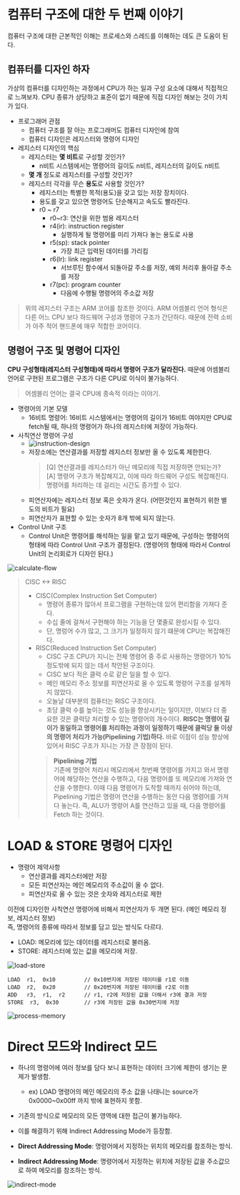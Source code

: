 # 컴퓨터 구조에 대한 두 번째 이야기
컴퓨터 구조에 대한 근본적인 이해는 프로세스와 스레드를 이해하는 데도 큰 도움이 된다.

## 컴퓨터를 디자인 하자
가상의 컴퓨터를 디자인하는 과정에서 CPU가 하는 일과 구성 요소에 대해서 직접적으로 느껴보자. CPU 종류가 상당하고 표준이 없기 때문에 직접 디자인 해보는 것이 가치가 있다.
- 프로그래머 관점
    - 컴퓨터 구조를 잘 아는 프로그래머도 컴퓨터 디자인에 참여
    - 컴퓨터 디자인은 레지스터와 명령어 디자인
- 레지스터 디자인의 핵심
    - 레지스터는 **몇 비트**로 구성할 것인가?
        - n비트 시스템에서는 명령어의 길이도 n비트, 레지스터의 길이도 n비트
    - **몇 개** 정도로 레지스터를 구성할 것인가?
    - 레지스터 각각을 무슨 **용도**로 사용할 것인가?
        - 레지스터는 특별한 목적(용도)을 갖고 있는 저장 장치이다.
        - 용도를 갖고 있으면 명령어도 단순해지고 속도도 빨라진다.
        - r0 ~ r7
            - r0~r3: 연산을 위한 범용 레지스터
            - r4(ir): instruction register
                - 실행하게 될 명령어를 미리 가져다 놓는 용도로 사용
            - r5(sp): stack pointer
                - 가장 최근 입력된 데이터를 가리킴
            - r6(lr): link register
                - 서브루틴 함수에서 되돌아갈 주소를 저장, 예외 처리후 돌아갈 주소를 저장
            - r7(pc): program counter
                - 다음에 수행될 명령어의 주소값 저장
            
> 위의 레지스터 구조는 ARM 코어를 참조한 것이다. ARM 어셈블리 언어 형식은 다른 어느 CPU 보다 하드웨어 구성과 명령어 구조가 간단하다. 때문에 전력 소비가 아주 적어 핸드폰에 매우 적합한 코어이다.

## 명령어 구조 및 명령어 디자인
**CPU 구성형태(레지스터 구성형태)에 따라서 명령어 구조가 달라진다.** 때문에 어셈블리 언어로 구현된 프로그램은 구조가 다른 CPU로 이식이 불가능하다.
> 어셈블리 언어는 결국 CPU에 종속적 이라는 이야기.

- 명령어의 기본 모델
    - 16비트 명령어: 16비트 시스템에서는 명령어의 길이가 16비트 여야지만 CPU로 fetch될 때, 하나의 명령어가 하나의 레지스터에 저장이 가능하다.
- 사칙연산 명령어 구성
    - ![instruction-design](/computer-architecture/image/4-computer-architecture/instruction-design.png)
    - 저장소에는 연산결과를 저장할 레지스터 정보만 올 수 있도록 제한한다.
        > [Q] 연산결과를 레지스터가 아닌 메모리에 직접 저장하면 안되는가?  
        [A] 명령어 구조가 복잡해지고, 이에 따라 하드웨어 구성도 복잡해진다. 명령어를 처리하는 데 걸리는 시간도 증가할 수 있다.
    - 피연산자에는 레지스터 정보 혹은 숫자가 온다. (어떤것인지 표현하기 위한 별도의 비트가 필요)
    - 피연산자가 표현할 수 있는 숫자가 8개 밖에 되지 않는다.
- Control Unit 구조
    - Control Unit은 명령어를 해석하는 일을 맡고 있기 때문에, 구성하는 명령어의 형태에 따라 Control Unit 구조가 결정된다. (명령어의 형태에 따라서 Control Unit의 논리회로가 디자인 된다.)
    
![calculate-flow](/computer-architecture/image/4-computer-architecture/calculate-flow.png)

>CISC <-> RISC
>- CISC(Complex Instruction Set Computer)
>   - 명령어 종류가 많아서 프로그램을 구현하는데 있어 편리함을 가져다 준다.
>   - 수십 줄에 걸쳐서 구현해야 하는 기능을 단 몇줄로 완성시킬 수 있다.
>   - 단, 명렁어 수가 많고, 그 크기가 일정하지 않기 떄문에 CPU는 복잡해진다.
>- RISC(Reduced Instruction Set Computer)  
>   - CISC 구조 CPU가 지니는 전체 명령어 중 주로 사용하는 명령어가 10% 정도밖에 되지 않는 데서 착안된 구조이다.
>   - CISC 보다 적은 클럭 수로 같은 일을 할 수 있다.
>   - 메인 메모리 주소 정보를 피연산자로 올 수 있도록 명령어 구조를 설계하지 않았다.
>   - 오늘날 대부분의 컴퓨터는 RISC 구조이다.
>   - 초당 클럭 수를 높이는 것도 성능을 향상시키는 일이지만, 이보다 더 중요한 것은 클럭당 처리할 수 있는 명령어의 개수이다. **RISC는 명령어 길이가 동일하고 명령어를 처리하는 과정이 일정하기 때문에 클럭당 둘 이상의 명령어 처리가 가능(Pipelining
> 기법)하다.** 바로 이점이 성능 향상에 있어서 RISC 구조가 지니는 가장 큰 장점이 된다.
>   > **Pipelining 기법**  
기존에 명령어 처리시 메모리에서 첫번째 명령어를 가지고 와서 명령어에 해당하는 연산을 수행하고, 다음 명령어를 또 메모리에 가져와 연산을 수행한다. 이때 다음 명령어가 도착할 때까지 쉬어야 하는데, Pipelining 기법은 명령어 연산을 수행하는 동안 다음 명령어를 가져다 놓는다. 즉, ALU가 명령어 A를 연산하고 있을 때, 다음 명령어를 Fetch 하는 것이다.


# LOAD & STORE 명령어 디자인
- 명령어 제약사항
    - 연산결과를 레지스터에만 저장
    - 모든 피연산자는 메인 메모리의 주소값이 올 수 없다.
    - 피연산자로 올 수 있는 것은 숫자와 레지스터로 제한

이전에 디자인한 사칙연산 명령어에 비해서 피연산자가 두 개면 된다. (메인 메모리 정보, 레지스터 정보)  
즉, 명령어의 종류에 따라서 정보를 담고 있는 방식도 다르다.

- LOAD: 메모리에 있는 데이터를 레지스터로 불러옴.
- STORE: 레지스터에 있는 값을 메모리에 저장.

![load-store](/computer-architecture/image/4-computer-architecture/load-store.png)

```
LOAD  r1,  0x10         // 0x10번지에 저장된 데이터를 r1로 이동
LOAD  r2,  0x20         // 0x20번지에 저장된 데이터를 r2로 이동
ADD   r3,  r1,  r2      // r1, r2에 저장된 값을 더해서 r3에 결과 저장
STORE  r3,  0x30        // r3에 저장된 값을 0x30번지에 저장
```

![process-memory](/computer-architecture/image/4-computer-architecture/process-memory.png)


# Direct 모드와 Indirect 모드
- 하나의 명령어에 여러 정보를 담다 보니 표현하는 데이터 크기에 제한이 생기는 문제가 발생함.
    - ex) LOAD 명령어의 메인 메모리의 주소 값을 나태니는 source가 0x0000~0x00ff 까지 밖에 표현하지 못함.
- 기존의 방식으로 메모리의 모든 영역에 대한 접근이 불가능하다.
- 이를 해결하기 위해 Indirect Addressing Mode가 등장함.


- **Direct Addressing Mode**: 명령어에서 지정하는 위치의 메모리를 참조하는 방식.
- **Indirect Addressing Mode**: 명령어에서 지정하는 위치에 저장된 값을 주소값으로 하여 메모리를 참조하는 방식.

![indirect-mode](/computer-architecture/image/4-computer-architecture/indirect-mode.png)
